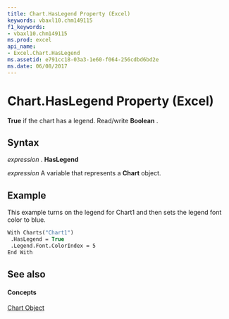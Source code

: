 ```yaml
---
title: Chart.HasLegend Property (Excel)
keywords: vbaxl10.chm149115
f1_keywords:
- vbaxl10.chm149115
ms.prod: excel
api_name:
- Excel.Chart.HasLegend
ms.assetid: e791cc18-03a3-1e60-f064-256cdbd6bd2e
ms.date: 06/08/2017
---
```



# Chart.HasLegend Property (Excel)

 **True** if the chart has a legend. Read/write **Boolean** .


## Syntax

 _expression_ . **HasLegend**

 _expression_ A variable that represents a **Chart** object.


## Example

This example turns on the legend for Chart1 and then sets the legend font color to blue.


```vb
With Charts("Chart1") 
 .HasLegend = True 
 .Legend.Font.ColorIndex = 5 
End With
```


## See also


#### Concepts


[Chart Object](Excel.Chart(object).md)

